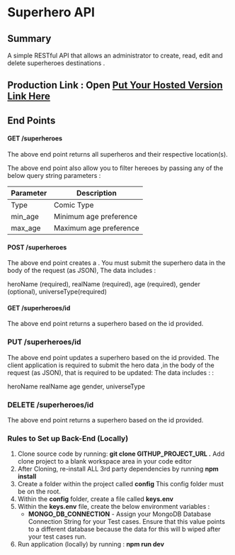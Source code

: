 # Superhero API

## Summary 

A simple RESTful API that allows an administrator to create, read, edit and delete superheroes destinations .

## Production Link : Open [Put Your Hosted Version Link Here]()

## End Points

#### GET /superheroes

The above end point returns all superheros and their respective location(s).

The above end point also allow you to filter hereoes by passing any of the below query string parameters :

| Parameter | Description                                    |
| --------- | ---------------------------------------------- |
| Type      | Comic Type                                     |
| min_age   | Minimum age preference                         |
| max_age   | Maximum age preference                         |


#### POST /superheroes

The above end point creates a . You must submit the superhero data in the body of the request (as JSON), The data includes  :

heroName (required),
realName (required),
age (required),
gender (optional),
universeType(required)


#### GET /superheroes/id

The above end point returns a superhero based on the id provided.


### PUT /superheroes/id

The above end point updates a superhero based on the id provided. The client application is required to submit the hero data ,in the body of the request (as JSON), that is required to be updated: The data includes : :

heroName 
realName 
age 
gender,
universeType


### DELETE /superheroes/id

The above end point returns a superhero based on the id provided.


### Rules to Set up Back-End (Locally)

1. Clone source code by running: **git clone GITHUP_PROJECT_URL .** Add clone project to a blank workspace area in your code editor
1. After Cloning, re-install ALL 3rd party dependencies by running **npm install**
1. Create a folder within the project called **config**  This config folder must be on the root.
1. Within the **config** folder, create a file called **keys.env**
1. Within the **keys.env** file, create the below environment variables :
      - **MONGO_DB_CONNECTION** - Assign your MongoDB Database Connection String for your Test cases. Ensure that this value points to a different database because the data for this will b wiped after your test cases run.
1. Run application (locally) by running : **npm run dev**


